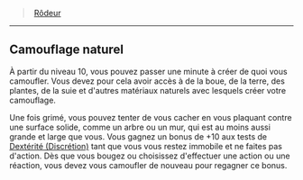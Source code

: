 ﻿> [Rôdeur](hd_ranger.md)

---

## Camouflage naturel

À partir du niveau 10, vous pouvez passer une minute à créer de quoi vous camoufler. Vous devez pour cela avoir accès à de la boue, de la terre, des plantes, de la suie et d'autres matériaux naturels avec lesquels créer votre camouflage.

Une fois grimé, vous pouvez tenter de vous cacher en vous plaquant contre une surface solide, comme un arbre ou un mur, qui est au moins aussi grande et large que vous. Vous gagnez un bonus de +10 aux tests de [Dextérité (Discrétion)](hd_abilities_dexterity_discretion.md) tant que vous vous restez immobile et ne faites pas d'action. Dès que vous bougez ou choisissez d'effectuer une action ou une réaction, vous devez vous camoufler de nouveau pour regagner ce bonus.

